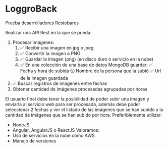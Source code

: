 # LoggroBack

Prueba desarrolladores Restobares

Realizar una API Rest en la que se pueda:

1. Procesar imágenes:
   1. ✅ Recibir una imagen en jpg o jpeg
   2. ✅ Convertir la imagen a PNG
   3. ✅ Guardar la imagen (png) (en disco duro o servicio en la nube)
   4. ✅ En una colección de una base de datos MongoDB guardar:
      ✅ Fecha y hora de subida
      🕥 Nombre de la persona que la subió
      ✅ Url de la imagen guardada
2. ✅ Buscar registros de imágenes entre fechas
3. Obtener cantidad de imágenes procesadas agrupadas por horas

El usuario final debe tener la posibilidad de poder subir una imagen y enviarla al
servicio web para ser procesada, además debe poder seleccionar 2 fechas y ver el
listado de las imágenes que se han subido y la cantidad de imágenes que se han
subido por hora.
Preferiblemente utilizar:

- NodeJS
- Angular, AngularJS o ReactJS
  Valoramos:
- Uso de servicios en la nube como AWS
- Manejo de versiones
